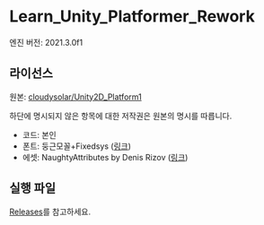 # Learn_Unity_Platformer_Rework

엔진 버전: 2021.3.0f1

## 라이선스

원본: [cloudysolar/Unity2D_Platform1](https://github.com/cloudysolar/Unity2D_Platform1)

하단에 명시되지 않은 항목에 대한 저작권은 원본의 명시를 따릅니다.

- 코드: 본인
- 폰트: 둥근모꼴+Fixedsys ([링크](https://cactus.tistory.com/193))
- 에셋: NaughtyAttributes by Denis Rizov ([링크](https://assetstore.unity.com/packages/tools/utilities/naughtyattributes-129996))

## 실행 파일

[Releases](https://github.com/hwahyang1/Learn_Unity_Platformer_Rework/releases)를 참고하세요.